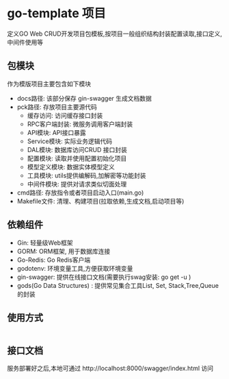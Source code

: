 # go-template 项目
定义GO Web CRUD开发项目包模板,按项目一般组织结构封装配置读取,接口定义,中间件使用等


## 包模块
作为模版项目主要包含如下模块
* docs路径: 该部分保存 gin-swagger 生成文档数据
* pck路径: 存放项目主要源代码
  * 缓存访问: 访问缓存接口封装
  * RPC客户端封装: 微服务调用客户端封装
  * API模块: API接口暴露
  * Service模块: 实际业务逻辑代码
  * DAL模块: 数据库访问CRUD 接口封装
  * 配置模块: 读取并使用配置初始化项目
  * 模型定义模块: 数据实体模型定义
  * 工具模块: utils提供编解码,加解密等功能封装
  * 中间件模块: 提供对请求类似切面处理
* cmd路径: 存放指令或者项目启动入口(main.go)
* Makefile文件: 清理、构建项目(拉取依赖,生成文档,启动项目等)


## 依赖组件
* Gin: 轻量级Web框架
* GORM: ORM框架, 用于数据库连接
* Go-Redis: Go Redis客户端
* godotenv: 环境变量工具,方便获取环境变量
* gin-swagger: 提供在线接口文档(需要执行swag安装: go get -u )
* gods(Go Data Structures) : 提供常见集合工具List, Set, Stack,Tree,Queue的封装


## 使用方式
```go

```

## 接口文档
服务部署好之后,本地可通过 http://localhost:8000/swagger/index.html 访问